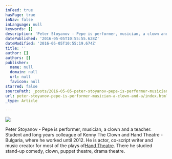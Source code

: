 ```yaml
---
inFeed: true
hasPage: true
inNav: false
inLanguage: null
keywords: []
description: 'Peter Stoyanov - Pepe is performer, musician, a clown and a teacher. Student and long years colleague of Kenny The Clown and Hand Theatre - Bulgaria, where he worked until 2012. He is actor, co-script writer and music creator for most of the plays of Hand Theatre. There he studied stand-up comedy, clown, puppet theatre, drama theatre.'
datePublished: '2016-05-05T10:55:55.628Z'
dateModified: '2016-05-05T10:55:19.674Z'
title: ''
author: []
authors: []
publisher:
  name: null
  domain: null
  url: null
  favicon: null
starred: false
sourcePath: _posts/2016-05-05-peter-stoyanov-pepe-is-performer-musician-a-clown-and-a.md
url: peter-stoyanov-pepe-is-performer-musician-a-clown-and-a/index.html
_type: Article

---
```

![](https://the-grid-user-content.s3-us-west-2.amazonaws.com/5dc9677f-3512-47fe-88a9-918dfa944786.jpg)

Peter Stoyanov - Pepe is performer, musician, a clown and a teacher. Student and long years colleague of Kenny The Clown and Hand Theatre - Bulgaria, where he worked until 2012\. He is actor, co-script writer and music creator for most of the plays of[Hand Theatre][0]. There he studied stand-up comedy, clown, puppet theatre, drama theatre.

  


[0]: www.handtheatre.com